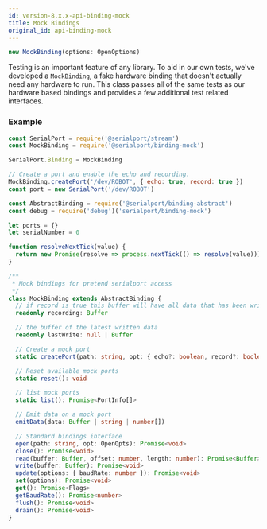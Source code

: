 ```yaml
---
id: version-8.x.x-api-binding-mock
title: Mock Bindings
original_id: api-binding-mock
---
```


```typescript
new MockBinding(options: OpenOptions)
```


Testing is an important feature of any library. To aid in our own tests, we've developed a `MockBinding`, a fake hardware binding that doesn't actually need any hardware to run. This class passes all of the same tests as our hardware based bindings and provides a few additional test related interfaces.

### Example

```js
const SerialPort = require('@serialport/stream')
const MockBinding = require('@serialport/binding-mock')

SerialPort.Binding = MockBinding

// Create a port and enable the echo and recording.
MockBinding.createPort('/dev/ROBOT', { echo: true, record: true })
const port = new SerialPort('/dev/ROBOT')
```

```typescript
const AbstractBinding = require('@serialport/binding-abstract')
const debug = require('debug')('serialport/binding-mock')

let ports = {}
let serialNumber = 0

function resolveNextTick(value) {
  return new Promise(resolve => process.nextTick(() => resolve(value)))
}

/**
 * Mock bindings for pretend serialport access
 */
class MockBinding extends AbstractBinding {
  // if record is true this buffer will have all data that has been written to this port
  readonly recording: Buffer

  // the buffer of the latest written data
  readonly lastWrite: null | Buffer

  // Create a mock port
  static createPort(path: string, opt: { echo?: boolean, record?: boolean, readyData?: Buffer}): void

  // Reset available mock ports
  static reset(): void

  // list mock ports
  static list(): Promise<PortInfo[]>

  // Emit data on a mock port
  emitData(data: Buffer | string | number[])

  // Standard bindings interface
  open(path: string, opt: OpenOpts): Promise<void>
  close(): Promise<void>
  read(buffer: Buffer, offset: number, length: number): Promise<Buffer>
  write(buffer: Buffer): Promise<void>
  update(options: { baudRate: number }): Promise<void>
  set(options): Promise<void>
  get(): Promise<Flags>
  getBaudRate(): Promise<number>
  flush(): Promise<void>
  drain(): Promise<void>
}

```
